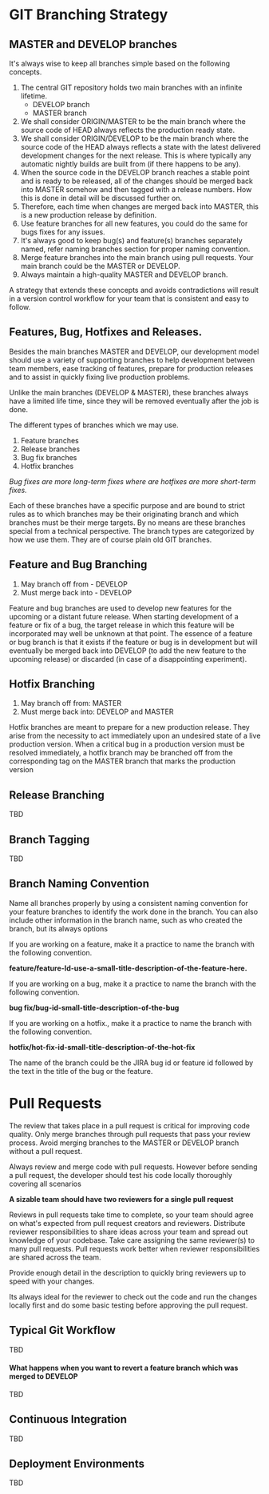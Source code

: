 # GIT Branching Strategy

## MASTER and DEVELOP branches

It's always wise to keep all branches simple based on the following concepts.

1. The central GIT repository holds two main branches with an infinite lifetime.
    * DEVELOP branch
    * MASTER branch
2. We shall consider ORIGIN/MASTER to be the main branch where the source code of HEAD always reflects the production ready state.
3. We shall consider ORIGIN/DEVELOP to be the main branch where the source code of the HEAD always reflects a state with the latest delivered development changes for the next release.  This is where typically any automatic nightly builds are built from (if there happens to be any).
4. When the source code in the DEVELOP branch reaches a stable point and is ready to be released, all of the changes should be merged back into MASTER somehow and then tagged with a release numbers. How this is done in detail will be discussed further on.
5. Therefore, each time when changes are merged back into MASTER, this is a new production release by definition.
6. Use feature branches for all new features, you could do the same for bugs fixes for any issues.
7. It's always good to keep bug(s) and feature(s) branches separately named, refer naming branches section for proper naming convention.
8. Merge feature branches into the main branch using pull requests.  Your main branch could be the MASTER or DEVELOP.
9. Always maintain a high-quality MASTER and DEVELOP branch.

A strategy that extends these concepts and avoids contradictions will result in a version control workflow for your team that is consistent and easy to follow.

## Features, Bug, Hotfixes and Releases.

Besides the main branches MASTER and DEVELOP, our development model should use a variety of supporting branches to help development between team members, ease tracking of features, prepare for production releases and to assist in quickly fixing live production problems.

Unlike the main branches (DEVELOP & MASTER), these branches always have a limited life time, since they will be removed eventually after the job is done.

The different types of branches which we may use.

1. Feature branches
2. Release branches
3. Bug fix branches
4. Hotfix branches

_Bug fixes are more long-term fixes where are hotfixes are more short-term fixes._

Each of these branches have a specific purpose and are bound to strict rules as to which branches may be their originating branch and which branches must be their merge targets. By no means are these branches special from a technical perspective. The branch types are categorized by how we use them. They are of course plain old GIT branches.

## Feature and Bug Branching

1. May branch off from - DEVELOP
2. Must merge back into -  DEVELOP

Feature and bug branches are used to develop new features for the upcoming or a distant future release. When starting development of a feature or fix of a bug, the target release in which this feature will be incorporated may well be unknown at that point. The essence of a feature or bug branch is that it exists if the feature or bug is in development but will eventually be merged back into DEVELOP (to add the new feature to the upcoming release) or discarded (in case of a disappointing experiment).

## Hotfix Branching

1. May branch off from: MASTER
2. Must merge back into: DEVELOP and MASTER

Hotfix branches are meant to prepare for a new production release. They arise from the necessity to act immediately upon an undesired state of a live production version. When a critical bug in a production version must be resolved immediately, a hotfix branch may be branched off from the corresponding tag on the MASTER branch that marks the production version

## Release Branching
TBD

## Branch Tagging
TBD

## Branch Naming Convention

Name all branches properly by using a consistent naming convention for your feature branches to identify the work done in the branch. You can also include other information in the branch name, such as who created the branch, but its always options

If you are working on a feature, make it a practice to name the branch with the following convention.

**feature/feature-Id-use-a-small-title-description-of-the-feature-here.**

If you are working on a bug, make it a practice to name the branch with the following convention.

**bug fix/bug-id-small-title-description-of-the-bug**

If you are working on a hotfix., make it a practice to name the branch with the following convention.

**hotfix/hot-fix-id-small-title-description-of-the-hot-fix**

The name of the branch could be the JIRA bug id or feature id followed by the text in the title of the bug or the feature.

# Pull Requests

The review that takes place in a pull request is critical for improving code quality. Only merge branches through pull requests that pass your review process. Avoid merging branches to the MASTER or DEVELOP branch without a pull request.

Always review and merge code with pull requests.  However before sending a pull request, the developer should test his code locally thoroughly covering all scenarios

**A sizable team should have two reviewers for a single pull request**

Reviews in pull requests take time to complete, so your team should agree on what's expected from pull request creators and reviewers. Distribute reviewer responsibilities to share ideas across your team and spread out knowledge of your codebase. Take care assigning the same reviewer(s) to many pull requests. Pull requests work better when reviewer responsibilities are shared across the team.

Provide enough detail in the description to quickly bring reviewers up to speed with your changes.

Its always ideal for the reviewer to check out the code and run the changes locally first and do some basic testing before approving the pull request.

## Typical Git Workflow
TBD

#### What happens when you want to revert a feature branch which was merged to DEVELOP
TBD

## Continuous Integration
TBD

## Deployment Environments
TBD

